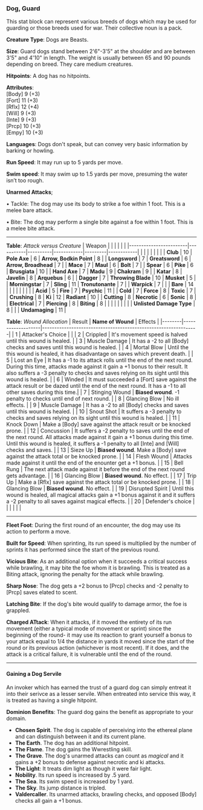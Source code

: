 ### Dog, Guard
This stat block can represent various breeds of dogs which may be used for guarding or those breeds used for war. Their collective noun is a pack.

**Creature Type**: Dogs are Beasts.

**Size**: Guard dogs stand between 2'6"-3'5" at the shoulder and are between 3'5" and 4'10" in length. The weight is usually between 65 and 90 pounds depending on breed. They care medium creatures.

**Hitpoints**: A dog has no hitpoints.

**Attributes**:  
[Body] 9  (+3)  
[Fort] 11 (+3)  
[Rflx] 12 (+4)  
[Will] 9  (+3)  
[Inte] 9  (+3)  
[Prcp] 10 (+3)  
[Empy] 10 (+3)  

**Languages**: Dogs don't speak, but can convey very basic information by barking or howling.

**Run Speed**: It may run up to 5 yards per move.

**Swim speed**: It may swim up to 1.5 yards per move, presuming the water isn’t too rough.

**Unarmed Attacks**;

 • Tackle: The dog may use its body to strike a foe within 1 foot. This is a melee bare attack.

 • Bite: The dog may perform a single bite against a foe within 1 foot. This is a melee bite attack.

-----

**Table**: *Attack versus Creature*
| Weapon                 |          |            |         |            |         |
|------------------------|-----------|----------|------------|---------|------------|
|                        |          |            |         |            |         |
| **Club**                   | 10     | **Pole Axe**       | 6      | **Arrow, Bodkin Point**    | 8     |
| **Longsword**              | 7      | **Greatsword**     | 6      | **Arrow, Broadhead**       | 7     |
| **Mace**                   | 7      | **Maul**           | 6      | **Bolt**                   | 7     |
| **Spear**                  | 6      | **Pike**           | 6      | **Brusgiata**              | 10    |
| **Hand Axe**               | 7      | **Madu**           | 9      | **Chakram**                | 9     |
| **Katar**                  | 8      | **Javelin**        | 8      | **Arquebus**               | 6     |
| **Dagger**                 | 7      | **Throwing Blade** | 10     | **Musket**                 | 5     |
| **Morningstar**            | 7      | **Sling**          | 11     | **Tronutonante**           | 7     |
| **Warpick**                | 7      |              |              | **Bare**                   | 14    |
|                        |           |          |            |         |            |
| **Acid**                   | 5      | **Fire**           | 7      | **Psychic**               | 11     |
| **Cold**                   | 7      | **Force**          | 8      | **Toxic**                 | 7      |
| **Crushing**               | 8      | **Ki**             | 12     | **Radiant**               | 10     |
| **Cutting**                | 8      | **Necrotic**       | 6      | **Sonic**                 | 8      |
| **Electrical**             | 7      | **Piercing**       | 8      | **Biting**                | 8      |
|                        |           |          |            |         |            |
| **Unlisted Damage Type** | 8  |                    |              | **Undamaging** | 11 |



**Table**: *Wound Allocation*
| Result | **Name of Wound** | Effects                                                        |
|--------|-------------------|----------------------------------------------------------------|
|   1    | Attacker's Choice |                                                                |
|   2    | Crippled          | It's movement speed is halved until this wound is healed.      |
|   3    | Muscle Damage     | It has a -2 to all [Body] checks and saves until this wound is healed. |
|   4    | Mortal Blow       | Until the this wound is healed, it has disadvantage on saves which prevent death. |
|   5    | Lost an Eye       | It has a -1 to its attack rolls until the end of the next round. During this time, attacks made against it gain a +1 bonus to their result. It also suffers a -3 penalty to checks and saves relying on its sight until this wound is healed. |
|   6    | Winded            | It must succeeded a [Fort] save against the attack result or be dazed until the end of the next round. It has a -1 to all other saves during this time.|
|   7    | Stinging Wound    | **Biased wound**. -1 penalty to checks until end of next round. |
|   8    | Glancing Blow     | No ill effects.                                     |
|   9    | Muscle Damage     | It has a -2 to all [Body] checks and saves until this wound is healed. |
|   10   | Snout Shot        | It suffers a -3 penalty to checks and saves relying on its sight until this wound is healed. |
|   11   | Knock Down        | Make a [Body] save against the attack result or be knocked prone. |
|   12   | Concussion        | It suffers a -2 penalty to saves until the end of the next round. All attacks made against it gain a +1 bonus during this time. Until this wound is healed, it suffers a -1 penalty to all [Inte] and [Will] checks and saves. |
|   13   | Sieze Up          | **Biased wound**. Make a [Body] save against the attack total or be knocked prone. |
|   14   | Flesh Wound       | Attacks made against it until the end of the enounter get a +1 bonus. |
|   15   | Bell Rung         | The next attack made against it before the end of the next round gets advantage.  |
|   16   | Glancing Blow     | **Biased wound**. No effect. |
|   17   | Trip Up           | Make a [Rflx] save against the attack total or be knocked prone.                                  |
|   18   | Glancing Blow     | **Biased wound**. No effect. |
|   19   | Disrupted Spirit  | Until this wound is healed, all magical attacks gain a +1 bonus against it and it suffers a -2 penalty to all saves against magical effects. |
|   20   | Defender's choice |                                   |
|        |                                                |                                   |

-----

**Fleet Foot**: During the first round of an encounter, the dog may use its action to perform a move.

**Built for Speed**: When sprinting, its run speed is multiplied by the number of sprints it has performed since the start of the previous round.

**Vicious Bite**: As an additional option when it succeeds a critical success while brawling, it may bite the foe whom it is brawling. This is treated as a Biting attack, ignoring the penalty for the attack while brawling.

**Sharp Nose**: The dog gets a +2 bonus to [Prcp] checks and -2 penalty to [Prcp] saves elated to scent.

**Latching Bite**: If the dog's bite would qualify to damage armor, the foe is grappled.

**Charged ATtack**: When it attacks, if it moved the entirety of its run movement (either a typical mode of movement or sprint) since the beginning of the round- it may use its reaction to grant yourself a bonus to your attack equal to 1/4 the distance in yards it moved since the start of the round or its previous action (whichever is most recent). If it does, and the attack is a critical failure, it is vulnerable until the end of the round.

-----

#### Gaining a Dog Servile

An invoker which has earned the trust of a guard dog can simply entreat it into their serivce as a lesser servile. When entreated into service this way, it is treated as having a single hitpoint.

**Dominion Benefits**: The guard dog gains the benefit as appropriate to your domain.  
* **Chosen Spirit**. The dog is capable of perceiving into the ethereal plane and can distinguish between it and its current plane.
* **The Earth**. The dog has an additional hitpoint.
* **The Flame**. The dog gains the Wwrestling skill.
* **The Grave**. The dog's unarmed attacks can count as *magical* and it gains a +2 bonus to defense against necrotic and ki attacks.
* **The Light**: It treats dim light as though it were fair light.
* **Nobility**. Its run speed is increased by .5 yard.
* **The Sea**. Its swim speed is increased by 1 yard.
* **The Sky**. Its jump distance is tripled.
* **Valdercaller**. Its unarmed attacks, brawling checks, and opposed [Body] checks all gain a +1 bonus.
